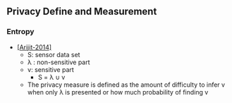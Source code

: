 ## Privacy Define and Measurement

### Entropy
- [[Arijit-2014]](../../papers/file/ukil14-privacy-2bn2b.md)
  - S: sensor data set
  - &lambda; : non-sensitive part
  - v: sensitive part
    - S = &lambda; &cup; v
  - The privacy measure is defined as the amount of difficulty to infer v when only &lambda; is presented or how much probability of finding v
